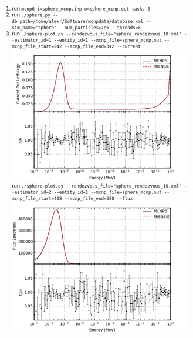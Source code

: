 1. run `mcnp6 i=sphere_mcnp.inp o=sphere_mcnp.out tasks 8`
2. run `./sphere.py --db_path=/home/alexr/Software/mcnpdata/database.xml --sim_name="sphere" --num_particles=1e6 --threads=8`
3. run `./sphere-plot.py --rendezvous_file="sphere_rendezvous_10.xml" --estimator_id=1 --entity_id=1 --mcnp_file=sphere_mcnp.out --mcnp_file_start=242 --mcnp_file_end=342 --current`
![H1 Sphere @ 293.6K](h1_sphere_current.png)
run `./sphere-plot.py --rendezvous_file="sphere_rendezvous_10.xml" --estimator_id=2 --entity_id=1 --mcnp_file=sphere_mcnp.out --mcnp_file_start=408 --mcnp_file_end=508 --flux`
![H1 Sphere @ 293.6K](h1_sphere_flux.png)